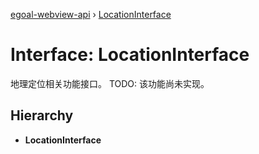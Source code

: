 [egoal-webview-api](../README.md) › [LocationInterface](locationinterface.md)

# Interface: LocationInterface

地理定位相关功能接口。
TODO: 该功能尚未实现。

## Hierarchy

* **LocationInterface**
